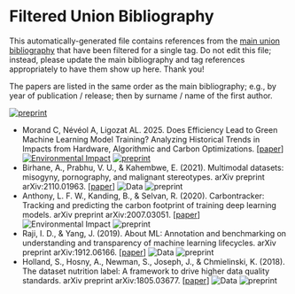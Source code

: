 # Filtered Union Bibliography

This automatically-generated file contains references from the [main union bibliography](README.md) that have been filtered for a single tag.  Do not edit this file; instead, please update the main bibliography and tag references appropriately to have them show up here.  Thank you!

The papers are listed in the same order as the main bibliography; e.g., by year of publication / release; then by surname / name of the first author.

<p>
</p>
  
[![preprint](https://img.shields.io/badge/type-preprint-lightgrey)](type-preprint.md)
* Morand C, Névéol A, Ligozat AL. 2025. Does Efficiency Lead to Green Machine Learning Model Training? Analyzing Historical Trends in Impacts from Hardware, Algorithmic and Carbon Optimizations. [[paper](https://hal.science/hal-04839926v4/file/Does_efficiency_lead_to_green_ML.pdf)]  [![Environmental Impact](https://img.shields.io/badge/t-environmental%20impact-green)](t-environmental-impact.md) [![preprint](https://img.shields.io/badge/type-preprint-lightgrey)](type-preprint.md)
* Birhane, A., Prabhu, V. U., & Kahembwe, E. (2021). Multimodal datasets: misogyny, pornography, and malignant stereotypes. arXiv preprint arXiv:2110.01963. [[paper](https://arxiv.org/pdf/2110.01963)] ![Data](https://img.shields.io/badge/t-data-blue) ![preprint](https://img.shields.io/badge/type-preprint-lightgrey)
* Anthony, L. F. W., Kanding, B., & Selvan, R. (2020). Carbontracker: Tracking and predicting the carbon footprint of training deep learning models. arXiv preprint arXiv:2007.03051. [[paper](https://arxiv.org/pdf/2007.03051)] ![Environmental Impact](https://img.shields.io/badge/t-environmental%20impact-green) ![preprint](https://img.shields.io/badge/type-preprint-lightgrey)
* Raji, I. D., & Yang, J. (2019). About ML: Annotation and benchmarking on understanding and transparency of machine learning lifecycles. arXiv preprint arXiv:1912.06166. [[paper](https://arxiv.org/pdf/1912.06166)] ![Data](https://img.shields.io/badge/t-data-blue) ![preprint](https://img.shields.io/badge/type-preprint-lightgrey)
* Holland, S., Hosny, A., Newman, S., Joseph, J., & Chmielinski, K. (2018). The dataset nutrition label: A framework to drive higher data quality standards. arXiv preprint arXiv:1805.03677. [[paper](https://arxiv.org/pdf/1805.03677.pdf)] ![Data](https://img.shields.io/badge/t-data-blue) ![preprint](https://img.shields.io/badge/type-preprint-lightgrey)
